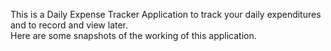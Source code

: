This is a Daily Expense Tracker Application to track your daily expenditures and to record and view later.  
Here are some snapshots of the working of this application.  

